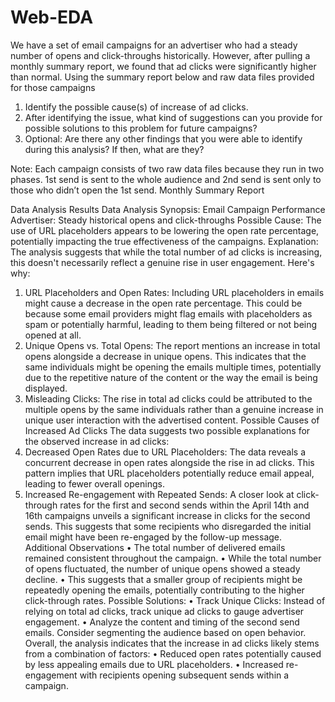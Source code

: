 # Web-EDA

We have a set of email campaigns for an advertiser who had a steady number of opens and
click-throughs historically. However, after pulling a monthly summary report, we found that ad
clicks were significantly higher than normal. Using the summary report below and raw data files
provided for those campaigns
1. Identify the possible cause(s) of increase of ad clicks.
2. After identifying the issue, what kind of suggestions can you provide for possible
solutions to this problem for future campaigns?
3. Optional: Are there any other findings that you were able to identify during this
analysis? If then, what are they?

Note: Each campaign consists of two raw data files because they run in two phases. 1st send is
sent to the whole audience and 2nd send is sent only to those who didn’t open the 1st send.
Monthly Summary Report


Data Analysis Results 
Data Analysis Synopsis: Email Campaign Performance
Advertiser: Steady historical opens and click-throughs
Possible Cause: The use of URL placeholders appears to be lowering the open rate percentage, potentially impacting the true effectiveness of the campaigns.
Explanation:
The analysis suggests that while the total number of ad clicks is increasing, this doesn't necessarily reflect a genuine rise in user engagement. Here's why:
1.	URL Placeholders and Open Rates: Including URL placeholders in emails might cause a decrease in the open rate percentage. This could be because some email providers might flag emails with placeholders as spam or potentially harmful, leading to them being filtered or not being opened at all.
2.	Unique Opens vs. Total Opens: The report mentions an increase in total opens alongside a decrease in unique opens. This indicates that the same individuals might be opening the emails multiple times, potentially due to the repetitive nature of the content or the way the email is being displayed.
3.	Misleading Clicks: The rise in total ad clicks could be attributed to the multiple opens by the same individuals rather than a genuine increase in unique user interaction with the advertised content.
Possible Causes of Increased Ad Clicks
The data suggests two possible explanations for the observed increase in ad clicks:
1.	Decreased Open Rates due to URL Placeholders: The data reveals a concurrent decrease in open rates alongside the rise in ad clicks. This pattern implies that URL placeholders potentially reduce email appeal, leading to fewer overall openings.
2.	Increased Re-engagement with Repeated Sends: A closer look at click-through rates for the first and second sends within the April 14th and 16th campaigns unveils a significant increase in clicks for the second sends. This suggests that some recipients who disregarded the initial email might have been re-engaged by the follow-up message.
Additional Observations
•	The total number of delivered emails remained consistent throughout the campaign.
•	While the total number of opens fluctuated, the number of unique opens showed a steady decline.
•	This suggests that a smaller group of recipients might be repeatedly opening the emails, potentially contributing to the higher click-through rates.
Possible Solutions:
•	Track Unique Clicks: Instead of relying on total ad clicks, track unique ad clicks to gauge advertiser engagement.
•	Analyze the content and timing of the second send emails. Consider segmenting the audience based on open behavior. 
Overall, the analysis indicates that the increase in ad clicks likely stems from a combination of factors:
•	Reduced open rates potentially caused by less appealing emails due to URL placeholders.
•	Increased re-engagement with recipients opening subsequent sends within a campaign.


